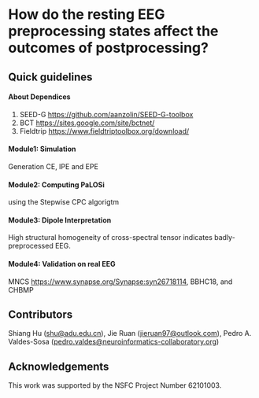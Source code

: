 # How do the resting EEG preprocessing states affect the outcomes of postprocessing?

## Quick guidelines
#### About Dependices
1. SEED-G https://github.com/aanzolin/SEED-G-toolbox
2. BCT https://sites.google.com/site/bctnet/
3. Fieldtrip https://www.fieldtriptoolbox.org/download/

#### Module1: Simulation
Generation CE, IPE and EPE

#### Module2: Computing PaLOSi
using the Stepwise CPC algorigtm 

#### Module3: Dipole Interpretation
High structural homogeneity of cross-spectral tensor indicates badly-preprocessed EEG.

#### Module4: Validation on real EEG
MNCS https://www.synapse.org/Synapse:syn26718114, BBHC18, and CHBMP 

## Contributors
Shiang Hu (shu@adu.edu.cn), Jie Ruan (jieruan97@outlook.com), Pedro A. Valdes-Sosa (pedro.valdes@neuroinformatics-collaboratory.org)

## Acknowledgements
This work was supported by the NSFC Project Number 62101003. 
